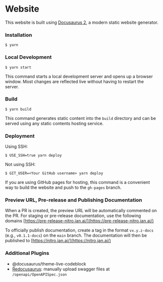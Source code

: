 # Website

This website is built using [Docusaurus 2](https://docusaurus.io/), a modern static website generator.

### Installation

```
$ yarn
```

### Local Development

```
$ yarn start
```

This command starts a local development server and opens up a browser window. Most changes are reflected live without having to restart the server.

### Build

```
$ yarn build
```

This command generates static content into the `build` directory and can be served using any static contents hosting service.

### Deployment

Using SSH:

```
$ USE_SSH=true yarn deploy
```

Not using SSH:

```
$ GIT_USER=<Your GitHub username> yarn deploy
```

If you are using GitHub pages for hosting, this command is a convenient way to build the website and push to the `gh-pages` branch.

### Preview URL, Pre-release and Publishing Documentation

When a PR is created, the preview URL will be automatically commented on the PR. For staging or pre-release documentation, use the following domains [https://pre-release-nitro.jan.ai/](https://pre-release-nitro.jan.ai/)

To officially publish documentation, create a tag in the format `vx.y.z-docs` (e.g., `v0.1.1-docs`) on the `main` branch. The documentation will then be published to [https://nitro.jan.ai/](https://nitro.jan.ai/)

### Additional Plugins
- @docusaurus/theme-live-codeblock
- [Redocusaurus](https://redocusaurus.vercel.app/): manually upload swagger files at `/openapi/OpenAPISpec.json`
